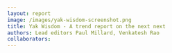 ```yaml
---
layout: report
image: /images/yak-wisdom-screenshot.png
title: Yak Wisdom - A trend report on the next next
authors: Lead editors Paul Millard, Venkatesh Rao
collaborators:
---
```


